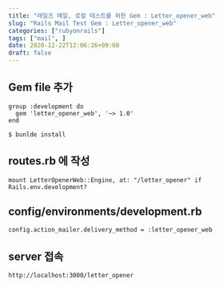 ```yaml
---
title: "레일즈 메일, 로컬 테스트를 위한 Gem : Letter_opener_web"
slug: "Rails Mail Test Gem : Letter_opener_web"
categories: ["rubyonrails"]
tags: ["mail", ]
date: 2020-12-22T12:06:26+09:00
draft: false
---
```


## Gem file 추가

```
group :development do
  gem 'letter_opener_web', '~> 1.0'
end

$ bunlde install
```

## routes.rb 에 작성

```
mount LetterOpenerWeb::Engine, at: "/letter_opener" if Rails.env.development?

```

## config/environments/development.rb

```
config.action_mailer.delivery_method = :letter_opener_web
```

## server 접속

```
http://localhost:3000/letter_opener
```
